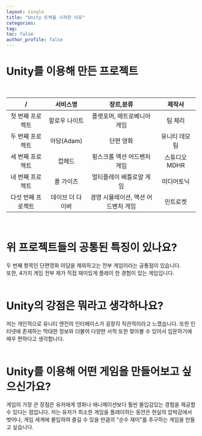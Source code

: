 ```yaml
---
layout: single
title: "Unity 트랙을 시작한 이유"
categories:
tag:
toc: false
author_profile: false
---
```


# Unity를 이용해 만든 프로젝트

<br/>

|         /          |     서비스명     |              장르,분류              |     제작사     |
| :----------------: | :--------------: | :---------------------------------: | :------------: |
|  첫 번째 프로젝트  |  할로우 나이트   |     플랫포머, 메트로베니아 게임     |    팀 체리     |
|  두 번째 프로젝트  |    아담(Adam)    |              단편 영화              | 유니티 데모 팀 |
|  세 번째 프로젝트  |      컵헤드      |     횡스크롤 액션 어드벤처 게임     | 스튜디오 MDHR  |
|  네 번째 프로젝트  |    폴 가이즈     |      멀티플레이 배틀로얄 게임       |   미디어토닉   |
| 다섯 번째 프로젝트 | 데이브 더 다이버 | 경영 시뮬레이션, 액션 어드벤처 게임 |    민트로켓    |

<br/>

# 위 프로젝트들의 공통된 특징이 있나요?

두 번째 항목인 단편영화 아담을 제외하고는 전부 게임이라는 공통점이 있습니다. <br/>
또한, 4가지 게임 전부 제가 직접 재미있게 플레이 한 경험이 있는 게임입니다.
<br/>
<br/>

# Unity의 강점은 뭐라고 생각하나요?

저는 개인적으로 유니티 엔진의 인터페이스가 굉장히 직관적이라고 느꼈습니다. 또한 인터넷에 존재하는 막대한 정보와 더불어 다양한 서적 또한 찾아볼 수 있어서 입문하기에 매우 편하다고 생각합니다.
<br/>
<br/>

# Unity를 이용해 어떤 게임을 만들어보고 싶으신가요?

게임의 가장 큰 장점은 유저에게 영화나 애니메이션보다 훨씬 몰입감있는 경험을 제공할 수 있다는 점입니다.
저는 유저가 최소한 게임을 플레이하는 동안은 현실의 압박감에서 벗어나, 게임 세계에 몰입하여 즐길 수 있을 만큼의 "순수 재미"를 추구하는 게임을 만들고 싶습니다.
